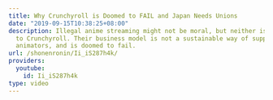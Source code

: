 ```yaml
---
title: Why Crunchyroll is Doomed to FAIL and Japan Needs Unions
date: "2019-09-15T10:38:25+08:00"
description: Illegal anime streaming might not be moral, but neither is subscribing
  to Crunchyroll. Their business model is not a sustainable way of supporting Japanese
  animators, and is doomed to fail.
url: /shonenronin/Ii_iS287h4k/
providers:
  youtube:
    id: Ii_iS287h4k
type: video
---
```

